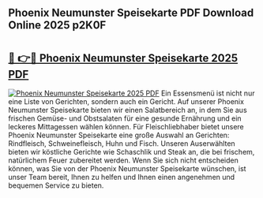 ## Phoenix Neumunster Speisekarte PDF Download Online 2025 p2K0F

# <h2><a href="http://gc9nqs.nevu.top/?p=Phoenix+Neumunster+Speisekarte">🔗 👉🔴 Phoenix Neumunster Speisekarte 2025 PDF</a></h2>

[![Phoenix Neumunster Speisekarte 2025 PDF](https://i.imgur.com/dBaPXMq.png)](http://gc9nqs.nevu.top/?p=Phoenix+Neumunster+Speisekarte)
Ein Essensmenü ist nicht nur eine Liste von Gerichten, sondern auch ein Gericht. Auf unserer Phoenix Neumunster Speisekarte bieten wir einen Salatbereich an, in dem Sie aus frischen Gemüse- und Obstsalaten für eine gesunde Ernährung und ein leckeres Mittagessen wählen können. Für Fleischliebhaber bietet unsere Phoenix Neumunster Speisekarte eine große Auswahl an Gerichten: Rindfleisch, Schweinefleisch, Huhn und Fisch. Unseren Auserwählten bieten wir köstliche Gerichte wie Schaschlik und Steak an, die bei frischem, natürlichem Feuer zubereitet werden. Wenn Sie sich nicht entscheiden können, was Sie von der Phoenix Neumunster Speisekarte wünschen, ist unser Team bereit, Ihnen zu helfen und Ihnen einen angenehmen und bequemen Service zu bieten.
